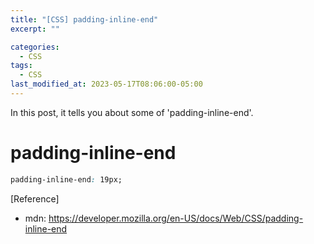```yaml
---
title: "[CSS] padding-inline-end"
excerpt: ""

categories:
  - CSS
tags:
  - CSS
last_modified_at: 2023-05-17T08:06:00-05:00
---
```


In this post, it tells you about some of 'padding-inline-end'.

# padding-inline-end

```css
padding-inline-end: 19px;
```

[Reference]

- mdn: <https://developer.mozilla.org/en-US/docs/Web/CSS/padding-inline-end>
